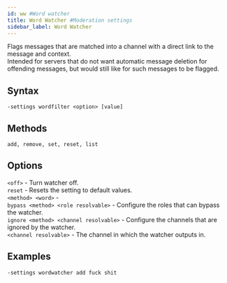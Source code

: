 ```yaml
---
id: ww #Word watcher
title: Word Watcher #Moderation settings
sidebar_label: Word Watcher
---
```


Flags messages that are matched into a channel with a direct link to the message and context.  
Intended for servers that do not want automatic message deletion for offending messages, but would still like for such messages to be flagged.

## Syntax  
`-settings wordfilter <option> [value]`  

## Methods  
`add, remove, set, reset, list`  

## Options  
`<off>` - Turn watcher off.  
`reset` - Resets the setting to default values.  
`<method> <word>` -   
`bypass <method> <role resolvable>` - Configure the roles that can bypass the watcher.  
`ignore <method> <channel resolvable>` - Configure the channels that are ignored by the watcher.  
`<channel resolvable>` - The channel in which the watcher outputs in.

## Examples  
`-settings wordwatcher add fuck shit`